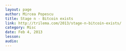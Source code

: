 ```yaml
---
layout: page
author: Mircea Popescu
title: Stage n - Bitcoin exists
link: http://trilema.com/2013/stage-n-bitcoin-exists/
category: Misc
date: Feb 4, 2013
lesson: 
audio: 
---
```

